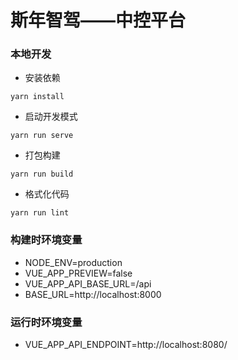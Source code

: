 # 斯年智驾——中控平台

### 本地开发

- 安装依赖

```
yarn install
```

- 启动开发模式

```
yarn run serve
```

- 打包构建

```
yarn run build
```

- 格式化代码

```
yarn run lint
```

### 构建时环境变量

- NODE_ENV=production
- VUE_APP_PREVIEW=false
- VUE_APP_API_BASE_URL=/api
- BASE_URL=http://localhost:8000

### 运行时环境变量

- VUE_APP_API_ENDPOINT=http://localhost:8080/
